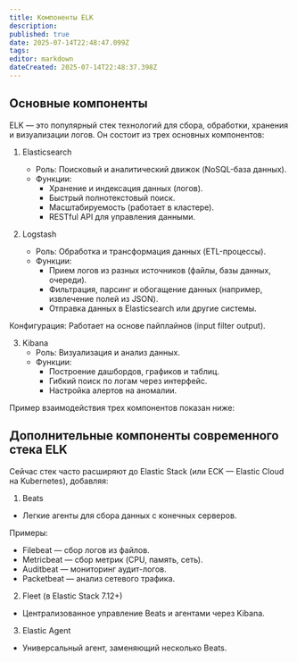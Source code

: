 ```yaml
---
title: Компоненты ELK
description: 
published: true
date: 2025-07-14T22:48:47.099Z
tags: 
editor: markdown
dateCreated: 2025-07-14T22:48:37.398Z
---
```


## Основные компоненты
ELK — это популярный стек технологий для сбора, обработки, хранения и визуализации логов. Он состоит из трех основных компонентов:

1. Elasticsearch
	- Роль: Поисковый и аналитический движок (NoSQL-база данных).
	- Функции:
		- Хранение и индексация данных (логов).
		- Быстрый полнотекстовый поиск.
		- Масштабируемость (работает в кластере).
		- RESTful API для управления данными.

2. Logstash
	- Роль: Обработка и трансформация данных (ETL-процессы).
	- Функции:
		- Прием логов из разных источников (файлы, базы данных, очереди).
		- Фильтрация, парсинг и обогащение данных (например, извлечение полей из JSON).
		-	Отправка данных в Elasticsearch или другие системы.

Конфигурация: Работает на основе пайплайнов (input  filter  output).

3. Kibana
	- Роль: Визуализация и анализ данных.
	- Функции:
		- Построение дашбордов, графиков и таблиц.
		- Гибкий поиск по логам через интерфейс.
		- Настройка алертов на аномалии.

Пример взаимодействия трех компонентов показан ниже:

## Дополнительные компоненты современного стека ELK
Сейчас стек часто расширяют до Elastic Stack (или ECK — Elastic Cloud на Kubernetes), добавляя:

1. Beats
- Легкие агенты для сбора данных с конечных серверов.

Примеры:
- Filebeat — сбор логов из файлов.
- Metricbeat — сбор метрик (CPU, память, сеть).
- Auditbeat — мониторинг аудит-логов.
- Packetbeat — анализ сетевого трафика.

2. Fleet (в Elastic Stack 7.12+)
- Централизованное управление Beats и агентами через Kibana.

3. Elastic Agent
- Универсальный агент, заменяющий несколько Beats.